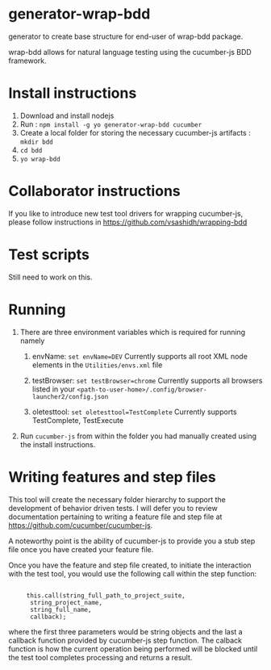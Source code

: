 # generator-wrap-bdd
generator to create base structure for end-user of wrap-bdd package. 

wrap-bdd allows for natural language testing using the cucumber-js BDD framework.

# Install instructions
1. Download and install nodejs
2. Run :  `npm install -g yo generator-wrap-bdd cucumber`
3. Create a local folder for storing the necessary cucumber-js artifacts :  `mkdir bdd`
4. `cd bdd`
5. `yo wrap-bdd`

# Collaborator instructions
If you like to introduce new test tool drivers for wrapping cucumber-js, please follow instructions in https://github.com/vsashidh/wrapping-bdd
  
# Test scripts
Still need to work on this.

# Running

1. There are three environment variables which is required for running namely 
    1. envName: `set envName=DEV` Currently supports all root XML node elements in the `Utilities/envs.xml` file

    2. testBrowser: `set testBrowser=chrome` Currently supports all browsers listed in your `<path-to-user-home>/.config/browser-launcher2/config.json`

    3. oletesttool: `set oletesttool=TestComplete` Currently supports TestComplete, TestExecute

2. Run `cucumber-js` from within the folder you had manually created using the install instructions.

# Writing features and step files

This tool will create the necessary folder hierarchy to support the development of behavior driven tests. I will defer you to review documentation pertaining to writing a feature file and step file at https://github.com/cucumber/cucumber-js. 

A noteworthy point is the ability of cucumber-js to provide you a stub step file once you have created your feature file. 

Once you have the feature and step file created, to initiate the interaction with the test tool, you would use the following call within the step function:
<pre><code>
     this.call(string_full_path_to_project_suite,
      string_project_name,
      string_full_name,
      callback);
</code></pre>
where the first three parameters would be string objects and the last a callback function provided by cucumber-js step function. The calback function is how the current operation being performed will be blocked until the test tool completes processing and returns a result.
